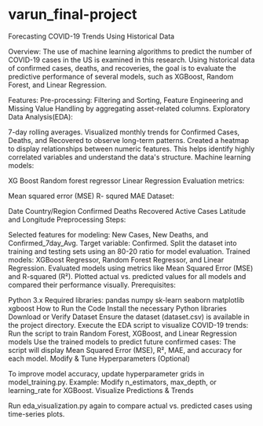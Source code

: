 # varun_final-project

Forecasting COVID-19 Trends Using Historical Data

Overview: The use of machine learning algorithms to predict the number of COVID-19 cases in the US is examined in this research. Using historical data of confirmed cases, deaths, and recoveries, the goal is to evaluate the predictive performance of several models, such as XGBoost, Random Forest, and Linear Regression.

Features:
Pre-processing: Filtering and Sorting, Feature Engineering and Missing Value Handling by aggregating asset-related columns.
Exploratory Data Analysis(EDA):

7-day rolling averages.
Visualized monthly trends for Confirmed Cases, Deaths, and Recovered to observe long-term patterns.
Created a heatmap to display relationships between numeric features. This helps identify highly correlated variables and understand the data's structure.
Machine learning models:

XG Boost
Random forest regressor
Linear Regression
Evaluation metrics:

Mean squared error (MSE)
R- squred
MAE
Dataset:

Date
Country/Region
Confirmed
Deaths
Recovered
Active Cases
Latitude and Longitude
Preprocessing Steps:

Selected features for modeling: New Cases, New Deaths, and Confirmed_7day_Avg.
Target variable: Confirmed.
Split the dataset into training and testing sets using an 80-20 ratio for model evaluation.
Trained models: XGBoost Regressor, Random Forest Regressor, and Linear Regression.
Evaluated models using metrics like Mean Squared Error (MSE) and R-squared (R²).
Plotted actual vs. predicted values for all models and compared their performance visually.
Prerequisites:

Python 3.x
Required libraries:
pandas
numpy
sk-learn
seaborn
matplotlib
xgboost
How to Run the Code
Install the necessary Python libraries
Download or Verify Dataset
Ensure the dataset (dataset.csv) is available in the project directory.
Execute the EDA script to visualize COVID-19 trends:
Run the script to train Random Forest, XGBoost, and Linear Regression models
Use the trained models to predict future confirmed cases:
The script will display Mean Squared Error (MSE), R², MAE, and accuracy for each model.
Modify & Tune Hyperparameters (Optional)

To improve model accuracy, update hyperparameter grids in model_training.py.
Example: Modify n_estimators, max_depth, or learning_rate for XGBoost.
Visualize Predictions & Trends

Run eda_visualization.py again to compare actual vs. predicted cases using time-series plots.



